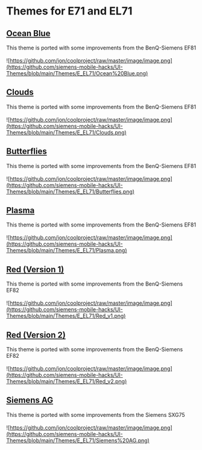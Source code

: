 # Themes for E71 and EL71
## [Ocean Blue](https://github.com/siemens-mobile-hacks/UI-Themes/raw/refs/heads/main/Themes/E_EL71/Ocean%20Blue.sdt)
This theme is ported with some improvements from the BenQ-Siemens EF81 \
\
![https://github.com/jon/coolproject/raw/master/image/image.png](https://github.com/siemens-mobile-hacks/UI-Themes/blob/main/Themes/E_EL71/Ocean%20Blue.png)
## [Clouds](https://github.com/siemens-mobile-hacks/UI-Themes/raw/refs/heads/main/Themes/E_EL71/Clouds.sdt)
This theme is ported with some improvements from the BenQ-Siemens EF81 \
\
![https://github.com/jon/coolproject/raw/master/image/image.png](https://github.com/siemens-mobile-hacks/UI-Themes/blob/main/Themes/E_EL71/Clouds.png)
## [Butterflies](https://github.com/siemens-mobile-hacks/UI-Themes/raw/refs/heads/main/Themes/E_EL71/Butterflies.sdt)
This theme is ported with some improvements from the BenQ-Siemens EF81 \
\
![https://github.com/jon/coolproject/raw/master/image/image.png](https://github.com/siemens-mobile-hacks/UI-Themes/blob/main/Themes/E_EL71/Butterflies.png)
## [Plasma](https://github.com/siemens-mobile-hacks/UI-Themes/raw/refs/heads/main/Themes/E_EL71/Plasma.sdt)
This theme is ported with some improvements from the BenQ-Siemens EF81 \
\
![https://github.com/jon/coolproject/raw/master/image/image.png](https://github.com/siemens-mobile-hacks/UI-Themes/blob/main/Themes/E_EL71/Plasma.png)
## [Red (Version 1)](https://github.com/siemens-mobile-hacks/UI-Themes/raw/refs/heads/main/Themes/E_EL71/Red_v1.sdt)
This theme is ported with some improvements from the BenQ-Siemens EF82 \
\
![https://github.com/jon/coolproject/raw/master/image/image.png](https://github.com/siemens-mobile-hacks/UI-Themes/blob/main/Themes/E_EL71/Red_v1.png)
## [Red (Version 2)](https://github.com/siemens-mobile-hacks/UI-Themes/raw/refs/heads/main/Themes/E_EL71/Red_v2.sdt)
This theme is ported with some improvements from the BenQ-Siemens EF82 \
\
![https://github.com/jon/coolproject/raw/master/image/image.png](https://github.com/siemens-mobile-hacks/UI-Themes/blob/main/Themes/E_EL71/Red_v2.png)
## [Siemens AG](https://github.com/siemens-mobile-hacks/UI-Themes/raw/refs/heads/main/Themes/E_EL71/Siemens%20AG.sdt)
This theme is ported with some improvements from the Siemens SXG75 \
\
![https://github.com/jon/coolproject/raw/master/image/image.png](https://github.com/siemens-mobile-hacks/UI-Themes/blob/main/Themes/E_EL71/Siemens%20AG.png)
